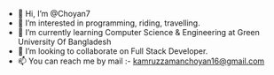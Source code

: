 - 👋 Hi, I’m @Choyan7
- 👀 I’m interested in programming, riding, travelling.
- 🌱 I’m currently learning Computer Science & Engineering at Green University Of Bangladesh
- 💞️ I’m looking to collaborate on Full Stack Developer.
- 📫 You can reach me by mail :- kamruzzamanchoyan16@gmail.com

<!---
Choyan7/Choyan7 is a ✨ special ✨ repository because its `README.md` (this file) appears on your GitHub profile.
You can click the Preview link to take a look at your changes.
--->
